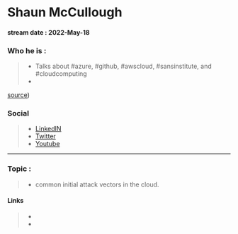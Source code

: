 # Shaun McCullough
#### stream date : 2022-May-18


### Who he is :
> - Talks about #azure, #github, #awscloud, #sansinstitute, and #cloudcomputing
> -  

[source](https://www.linkedin.com/in/cybergoof/))

### Social
> - [LinkedIN](https://www.linkedin.com/in/cybergoof/)
> - [Twitter](https://twitter.com/thecybergoof)
> - [Youtube](https://www.youtube.com/watch?v=9UF3_UgVZFw)
<hr>

### Topic : 
> - common initial attack vectors in the cloud.



#### Links
> -
> - 


